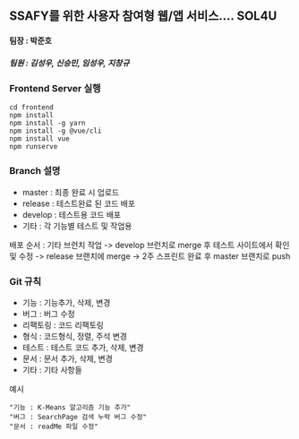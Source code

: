 ## SSAFY를 위한 사용자 참여형 웹/앱 서비스.... SOL4U



#### 팀장 : **박**준호

##### 팀원 : 김성우, 신승민, 임성우, 지창규



### Frontend Server 실행

```
cd frontend
npm install
npm install -g yarn
npm install -g @vue/cli
npm install vue
npm runserve
```

### 

### Branch 설명

- master : 최종 완료 시 업로드
- release : 테스트완료 된 코드 배포
- develop : 테스트용 코드 배포
- 기타 : 각 기능별 테스트 및 작업용

배포 순서 : 기타 브런치 작업 -> develop 브런치로 merge 후 테스트 사이트에서 확인 및 수정 -> release 브랜치에 merge -> 2주 스프린트 완료 후 master 브랜치로 push

### Git 규칙

- 기능 : 기능추가, 삭제, 변경
- 버그 : 버그 수정
- 리팩토링 : 코드 리팩토링
- 형식 : 코드형식, 정렬, 주석 변경
- 테스트 : 테스트 코드 추가, 삭제, 변경
- 문서 : 문서 추가, 삭제, 변경
- 기타 : 기타 사항들

예시

```
"기능 : K-Means 알고리즘 기능 추가"
"버그 : SearchPage 검색 누락 버그 수정"
"문서 : readMe 파일 수정"
```


